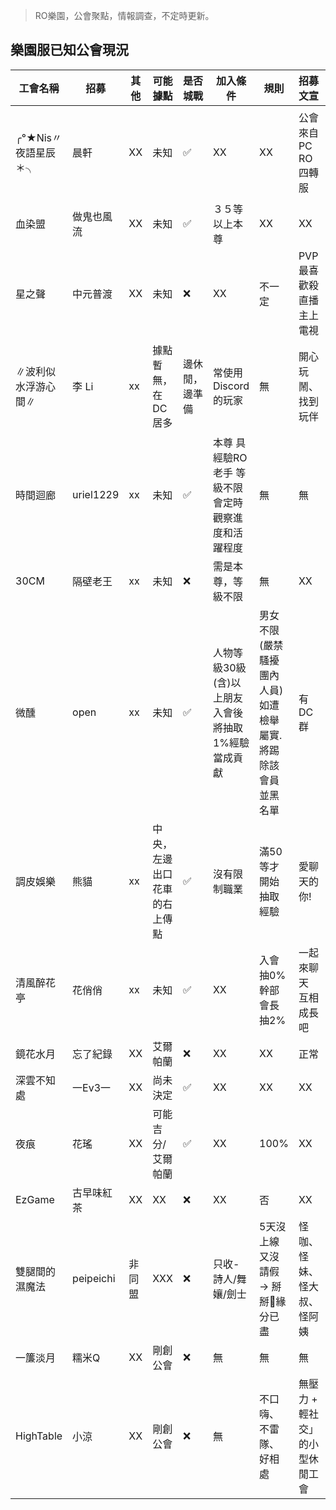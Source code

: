 

> RO樂園，公會聚點，情報調查，不定時更新。

## 樂園服已知公會現況

| 工會名稱 | 招募 | 其他 | 可能據點 | 是否城戰 | 加入條件 | 規則 | 招募文宣  | 筆者備註 |
|----------|----------|----------|----------|--------|------|------------|----------|----------|
|╭°★Nis〃夜語星辰＊╮|晨軒| XX| 未知 |✅|XX| XX|公會來自PC RO四轉服|【愛麗絲x巴基力x樂園】╭°★Nis〃夜語星辰＊╮|
|血染盟|做鬼也風流| XX| 未知 |✅|３５等以上本尊| XX|XX|沒看到人報名|
|星之聲|中元普渡| XX| 未知 |❌| XX | 不一定| PVP最喜歡殺直播主上電視  |RO超過20年的玩家 |
|∥波利似水浮游心間∥| 李 Li | xx| 據點暫無，在DC居多|邊休閒，邊準備|常使用 Discord 的玩家| 無  |  開心玩鬧、找到玩伴|玩補師，工會內部蠻活耀的，會顧及到工會成員|
|時間迴廊| uriel1229 | xx| 未知 |✅ | 本尊 具經驗RO老手 等級不限 會定時觀察進度和活躍程度  | 無  | 無 |XX|
|30CM| 隔壁老王 | xx| 未知 |❌ | 需是本尊，等級不限  | 無  |  XX |用色圖當工會圖|
| 微醺  | open   | xx| 未知 |✅ | 人物等級30級(含)以上朋友入會後將抽取1%經驗當成貢獻 |男女不限(嚴禁騷擾團內人員)如遭檢舉屬實.將踢除該會員並黑名單  |  有DC群 |xx|
| 調皮娛樂    | 熊貓   | xx| 中央，左邊出口花車的右上傳點 |✅ |沒有限制職業 |  滿50等才開始抽取經驗  |  愛聊天的你! |剛創，很有禮貌，有想法|
| 清風醉花亭    | 花俏俏   | xx| 未知 |✅  | XX | 入會抽0% 幹部會長抽2%  | 一起來聊天 互相成長吧 |xx|
| 鏡花水月    | 忘了紀錄   | XX| 艾爾帕蘭 |❌   | XX | XX | 正常   |QQ |
| 深雲不知處   | 一Ev3一    | XX  | 尚未決定 | ✅ | XX | XX         | XX | 有幽默感|
| 夜痕      | 花瑤     |  XX | 可能吉分/艾爾帕蘭 | ✅  | XX | 100%       | XX | WW|
|  EzGame    | 古早味紅茶   |  XX |XX | ❌| XX | 否      |XX |WW |
| 雙腿間的濕魔法  |  peipeichi   | 非同盟 | XXX | ❌ |只收-詩人/舞孃/劍士| 5天沒上線又沒請假 → 掰掰👋緣分已盡     | 怪咖、怪妹、怪大叔、怪阿姨|語氣不太好 |
|  一簾淡月    | 糯米Q     |  XX | 剛創公會 | ❌ |無  | 無       | 無 | WW|
|  HighTable    | 小涼     |  XX | 剛創公會 | ❌ |無  | 不口嗨、不雷隊、好相處  | 無壓力 + 輕社交」的小型休閒工會 |[活躍 Discord 社群](https://discord.gg/zu4KFNJd) |

